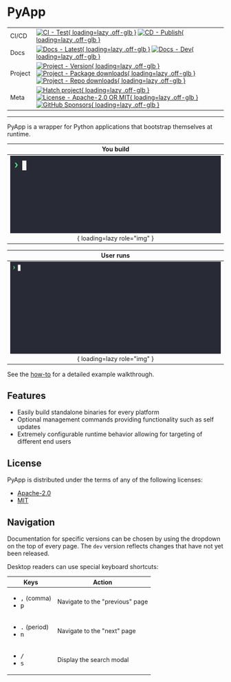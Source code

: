 # PyApp

| | |
| --- | --- |
| CI/CD | [![CI - Test](https://github.com/ofek/pyapp/actions/workflows/test.yml/badge.svg){ loading=lazy .off-glb }](https://github.com/ofek/pyapp/actions/workflows/test.yml) [![CD - Publish](https://github.com/ofek/pyapp/actions/workflows/publish.yml/badge.svg){ loading=lazy .off-glb }](https://github.com/ofek/pyapp/actions/workflows/publish.yml) |
| Docs | [![Docs - Latest](https://github.com/ofek/pyapp/actions/workflows/docs-latest.yml/badge.svg){ loading=lazy .off-glb }](https://github.com/ofek/pyapp/actions/workflows/docs-latest.yml) [![Docs - Dev](https://github.com/ofek/pyapp/actions/workflows/docs-dev.yml/badge.svg){ loading=lazy .off-glb }](https://github.com/ofek/pyapp/actions/workflows/docs-dev.yml) |
| Project | [![Project - Version](https://img.shields.io/crates/v/pyapp){ loading=lazy .off-glb }](https://crates.io/crates/pyapp) [![Project - Package downloads](https://img.shields.io/crates/d/pyapp?label=package%20downloads){ loading=lazy .off-glb }](https://crates.io/crates/pyapp) [![Project - Repo downloads](https://img.shields.io/github/downloads/ofek/pyapp/total?label=repo%20downloads){ loading=lazy .off-glb }](https://github.com/ofek/pyapp/releases) |
| Meta | [![Hatch project](https://img.shields.io/badge/%F0%9F%A5%9A-Hatch-4051b5.svg){ loading=lazy .off-glb }](https://github.com/pypa/hatch) [![License - Apache-2.0 OR MIT](https://img.shields.io/badge/license-Apache--2.0%20OR%20MIT-9400d3.svg){ loading=lazy .off-glb }](https://spdx.org/licenses/) [![GitHub Sponsors](https://img.shields.io/github/sponsors/ofek?logo=GitHub%20Sponsors&style=social){ loading=lazy .off-glb }](https://github.com/sponsors/ofek) |

-----

PyApp is a wrapper for Python applications that bootstrap themselves at runtime.

<div align="center" markdown>

| You build |
| :---: |
| ![PyApp example build](assets/images/example-build.gif){ loading=lazy role="img" } |

| User runs |
| :---: |
| ![PyApp example run](assets/images/example-run.gif){ loading=lazy role="img" } |

</div>

See the [how-to](how-to.md) for a detailed example walkthrough.

## Features

- Easily build standalone binaries for every platform
- Optional management commands providing functionality such as self updates
- Extremely configurable runtime behavior allowing for targeting of different end users

## License

PyApp is distributed under the terms of any of the following licenses:

- [Apache-2.0](https://spdx.org/licenses/Apache-2.0.html)
- [MIT](https://spdx.org/licenses/MIT.html)

## Navigation

Documentation for specific versions can be chosen by using the dropdown on the top of every page. The `dev` version reflects changes that have not yet been released.

Desktop readers can use special keyboard shortcuts:

| Keys | Action |
| --- | --- |
| <ul><li><kbd>,</kbd> (comma)</li><li><kbd>p</kbd></li></ul> | Navigate to the "previous" page |
| <ul><li><kbd>.</kbd> (period)</li><li><kbd>n</kbd></li></ul> | Navigate to the "next" page |
| <ul><li><kbd>/</kbd></li><li><kbd>s</kbd></li></ul> | Display the search modal |
